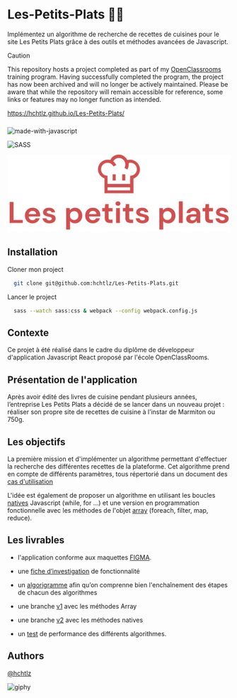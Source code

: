 # Les-Petits-Plats 👨‍🍳

Implémentez un algorithme de recherche de recettes de cuisines pour le site Les Petits Plats grâce à des outils et méthodes avancées de Javascript.

> [!CAUTION]
> This repository hosts a project completed as part of my [OpenClassrooms](https://openclassrooms.com) training program. Having successfully completed the program, the project has now been archived and will no longer be actively maintained. Please be aware that while the repository will remain accessible for reference, some links or features may no longer function as intended.

https://hchtlz.github.io/Les-Petits-Plats/
###

![made-with-javascript](https://img.shields.io/badge/JavaScript-323330?style=for-the-badge&logo=javascript&logoColor=F7DF1E)

![SASS](https://img.shields.io/badge/SASS-hotpink.svg?style=for-the-badge&logo=SASS&logoColor=white)


![Logo](assets/logos/banner-logo.png)


## Installation

Cloner mon project

```bash
  git clone git@github.com:hchtlz/Les-Petits-Plats.git
```

Lancer le project

```bash
  sass --watch sass:css & webpack --config webpack.config.js
```


## Contexte

Ce projet à été réalisé dans le cadre du diplôme de développeur d'application Javascript React
proposé par l'école OpenClassRooms. 



## Présentation de l'application

Après avoir édité des livres de cuisine pendant plusieurs années, l’entreprise Les Petits Plats a décidé de se lancer dans un nouveau projet : réaliser son propre site de recettes de cuisine à l’instar de Marmiton ou 750g.


## Les objectifs

La première mission et d'implémenter un algorithme permettant d'effectuer la recherche des différentes recettes de la plateforme. Cet algorithme prend en compte de différents paramètres, tous répertorié dans un document des [cas d'utilisation](#https://s3-eu-west-1.amazonaws.com/course.oc-static.com/projects/Front-End+V2/P6+Algorithms/Cas+d%E2%80%99utilisation+%2303+Filtrer+les+recettes+dans+l%E2%80%99interface+utilisateur.pdf)

L'idée est également de proposer un algorithme en utilisant les boucles [natives](https://developer.mozilla.org/en-US/docs/Web/JavaScript/Guide/Loops_and_iteration) Javascript (while, for ...) et une version en programmation fonctionnelle avec les méthodes de l'objet [array](https://developer.mozilla.org/fr/docs/Web/JavaScript/Reference/Global_Objects/Array) (foreach, filter, map, reduce).



## Les livrables

- l'application conforme aux maquettes [FIGMA](https://www.figma.com/file/xqeE1ZKlHUWi2Efo8r73NK). 

- une [fiche d’investigation]() de fonctionnalité

- un [algorigramme]() afin qu’on comprenne bien l'enchaînement des étapes de chacun des algorithmes

- une branche [v1](https://github.com/hchtlz/Les-Petits-Plats/tree/algorithm-v1) avec les méthodes Array

- une branche [v2](https://github.com/hchtlz/Les-Petits-Plats/tree/algorithm-v2) avec les méthodes natives

- un [test](https://jsben.ch/NWdMS) de performance des différents algorithmes.


## Authors

[@hchtlz](https://github.com/hchtlz)

![giphy](https://github.com/hchtlz/Les-Petits-Plats/assets/93914147/46fdd794-2211-44f4-83c0-4cddb23411fd)
